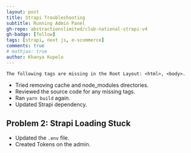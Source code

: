 ```yaml
---
layout: post
title: Strapi Troubleshooting
subtitle: Running Admin Panel
gh-repo: abstractionslimited/club-national-strapi-v4
gh-badge: [follow]
tags: [strapi, next js, e-scommerce]
comments: true
# mathjax: true
author: Khanya Kupelo
---
```


`The following tags are missing in the Root Layout: <html>, <body>.`

- Tried removing cache and node_modules directories.
- Reviewed the source code for any missing tags.
- Ran `yarn build` again.
- Updated Strapi dependency.

## Problem 2: Strapi Loading Stuck

- Updated the `.env` file.
- Created Tokens on the admin.
